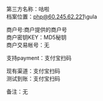 第三方名称：咕啦  
档案位置：php@60.245.62.221\gula  
 
商户号:商户提供的商户号  
商户密钥KEY：MD5秘钥  
商户交易帐号：无  
 
支持payment：支付宝扫码  
  
现有渠道：支付宝扫码  
测试到账：支付宝扫码  
  
备注：无  